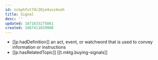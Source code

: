 ```yaml
---
id: nckphfut7dc20je4uvz4voh
title: Signal
desc: ''
updated: 1671633275861
created: 1667411029980
---
```


- [[p.hadDefinition]] an act, event, or watchword that is used to convey information or instructions
- [[p.hasRelatedTopic]] [[t.mktg.buying-signals]]
